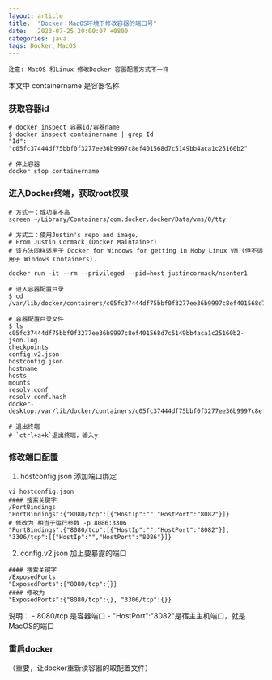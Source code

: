 ```yaml
---
layout: article
title:  "Docker：MacOS环境下修改容器的端口号"
date:   2023-07-25 20:00:07 +0800
categories: java
tags: Docker、MacOS
---
```



```
​​注意:​​ MacOS 和Linux 修改Docker 容器配置方式不一样
```
本文中 containername​​ 是容器名称

### 获取容器id


```
# docker inspect 容器id/容器name
$ docker inspect containername​​ | grep Id
"Id": "c05fc37444df75bbf0f3277ee36b9997c8ef401568d7c5149bb4aca1c25160b2"

# 停止容器
docker stop containername​​

```

### 进入Docker终端，获取root权限
```
# 方式一：成功率不高
screen ~/Library/Containers/com.docker.docker/Data/vms/0/tty

# 方式二：使用Justin's repo and image，
# From Justin Cormack (Docker Maintainer)
# 该方法同样适用于 Docker for Windows for getting in Moby Linux VM (但不适用于 Windows Containers).

docker run -it --rm --privileged --pid=host justincormack/nsenter1
```


```
# 进入容器配置目录
$ cd /var/lib/docker/containers/c05fc37444df75bbf0f3277ee36b9997c8ef401568d7c5149bb4aca1c25160b2

# 容器配置目录文件
$ ls
c05fc37444df75bbf0f3277ee36b9997c8ef401568d7c5149bb4aca1c25160b2-json.log
checkpoints
config.v2.json
hostconfig.json
hostname
hosts
mounts
resolv.conf
resolv.conf.hash
docker-desktop:/var/lib/docker/containers/c05fc37444df75bbf0f3277ee36b9997c8ef401568d7c5149bb4aca1c25160b2

# 退出终端
# `ctrl+a+k`退出终端，输入y
```
### 修改端口配置
1. hostconfig.json 添加端口绑定
```
vi hostconfig.json
#### 搜索关键字
/PortBindings
"PortBindings":{"8080/tcp":[{"HostIp":"","HostPort":"8082"}]}
# 修改为 相当于运行参数 -p 8086:3306
"PortBindings":{"8080/tcp":[{"HostIp":"","HostPort":"8082"}], "3306/tcp":[{"HostIp":"","HostPort":"8086"}]}
```
2. config.v2.json 加上要暴露的端口
```vi config.v2.json
#### 搜索关键字
/ExposedPorts
"ExposedPorts":{"8080/tcp":{}}
#### 修改为
"ExposedPorts":{"8080/tcp":{}, "3306/tcp":{}}
```
说明：
​- ​8080/tcp​​ 是容器端口
​​- "HostPort":"8082"​​ 是宿主主机端口，就是MacOS的端口
### 重启docker
（​​重要​​，让docker重新读容器的取配置文件）



